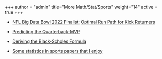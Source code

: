 +++
author = "admin"
title="More Math/Stat/Sports"
weight="14"
active = true
+++


* [NFL Big Data Bowl 2022 Finalist:](https://nflcommunications.com/Pages/FINALISTS-NAMED-FOR-FOURTH-ANNUAL-NFL-BIG-DATA-BOWL-POWERED-BY-AWS.aspx) [Optimal Run Path for Kick Returners](https://www.kaggle.com/jrudoler56/optimal-run-path-for-kick-returners/notebook)

* [Predicting the Quarterback-MVP](pdf/RyansArticles/qbmvp.pdf)

* [Deriving the Black-Scholes Formula](pdf/RyansArticles/BlackScholes.pdf)

<!---
* [Some books and papers that I enjoy(/books_and_papers/)
--->

* [Some statistics in sports papers that I enjoy](/statistics_in_sports_papers/)


